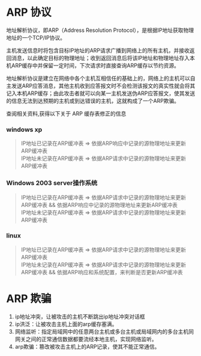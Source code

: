 # ARP 协议
地址解析协议，即ARP（Address Resolution Protocol），是根据IP地址获取物理地址的一个TCP/IP协议。   

主机发送信息时将包含目标IP地址的ARP请求广播到网络上的所有主机，并接收返回消息，以此确定目标的物理地址；收到返回消息后将该IP地址和物理地址存入本机ARP缓存中并保留一定时间，下次请求时直接查询ARP缓存以节约资源。

地址解析协议是建立在网络中各个主机互相信任的基础上的，网络上的主机可以自主发送ARP应答消息，其他主机收到应答报文时不会检测该报文的真实性就会将其记入本机ARP缓存；由此攻击者就可以向某一主机发送伪ARP应答报文，使其发送的信息无法到达预期的主机或到达错误的主机，这就构成了一个ARP欺骗。

查阅相关资料,获得以下关于 ARP 缓存表修正的信息

### windows xp
>IP地址已记录在ARP缓冲表  =>  依据ARP响应中记录的源物理地址来更新ARP缓冲表   
>IP地址未记录在ARP缓冲表  =>  依据ARP请求中记录的源物理地址来更新ARP缓冲表   

### Windows 2003 server操作系统
>IP地址已记录在ARP缓冲表  =>  依据ARP请求中记录的源物理地址来更新ARP缓冲表  &&  依据ARP响应中记录的源物理地址来更新ARP缓冲表   
>IP地址未记录在ARP缓冲表  =>  依据ARP请求中记录的源物理地址来更新ARP缓冲表    


### linux
>IP地址已记录在ARP缓冲表  =>  依据ARP请求中记录的源物理地址来更新ARP缓冲表   
>IP地址未记录在ARP缓冲表  =>  依据ARP请求中记录的源物理地址来更新ARP缓冲表  &&  依据ARP响应和系统配置，来判断是否更新ARP缓冲表


# ARP 欺骗
1. ip地址冲突，让被攻击的主机不断跳出ip地址冲突对话框
2. ip洪泛：让被攻击主机上面的arp缓存塞满。
3. 网络监听：指定局域网中的任意两台主机或多台主机或局域网内的多台主机同网关之间的正常通信数据都要流经本地主机，实现网络监听。
4. arp欺骗：篡改被攻击主机上的ARP记录，使其不能正常通信。